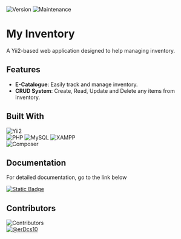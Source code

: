 ![Version](https://img.shields.io/badge/version-0.1.0-blue) ![Maintenance](https://img.shields.io/badge/maintenance-active-brightgreen)  

# My Inventory 

A Yii2-based web application designed to help managing inventory.  

## Features  
- **E-Catalogue**: Easily track and manage inventory.  
- **CRUD System**: Create, Read, Update and Delete any items from inventory.  
  

## Built With  
![Yii2](https://img.shields.io/badge/framework-Yii2-blue?logo=yii)  
![PHP](https://img.shields.io/badge/language-PHP-8892be?logo=php&logoColor=white) 
![MySQL](https://img.shields.io/badge/database-MySQL-00758f?logo=mysql&logoColor=white)
![XAMPP](https://img.shields.io/badge/environtment-XAMPP-orange?logo=xampp)  
![Composer](https://img.shields.io/badge/dependencies-Composer-blue?logo=composer)

## Documentation  
For detailed documentation, go to the link below

[![Static Badge](https://img.shields.io/badge/View_Document-1298ff)](./documentation) 

## Contributors  
![Contributors](https://img.shields.io/github/contributors/erDcs10/My-Inventory)  
[![@erDcs10](https://img.shields.io/badge/GitHub-erDcs10-blue?logo=github&style=flat-square)](https://github.com/erDcs10)  
